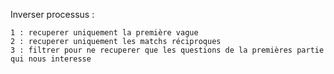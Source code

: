 Inverser processus :

    1 : recuperer uniquement la première vague 
    2 : recuperer uniquement les matchs réciproques
    3 : filtrer pour ne recuperer que les questions de la premières partie qui nous interesse 